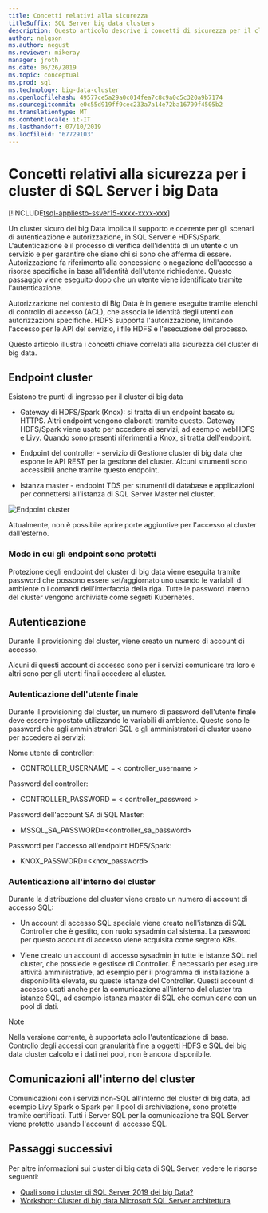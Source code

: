 ```yaml
---
title: Concetti relativi alla sicurezza
titleSuffix: SQL Server big data clusters
description: Questo articolo descrive i concetti di sicurezza per il cluster di big data 2019 Server SQL (anteprima). Sono inclusi che descrive l'endpoint del cluster e l'autenticazione del cluster.
author: nelgson
ms.author: negust
ms.reviewer: mikeray
manager: jroth
ms.date: 06/26/2019
ms.topic: conceptual
ms.prod: sql
ms.technology: big-data-cluster
ms.openlocfilehash: 49577ce5a29a0c014fea7c8c9a0c5c320a9b7174
ms.sourcegitcommit: e0c55d919ff9cec233a7a14e72ba16799f4505b2
ms.translationtype: MT
ms.contentlocale: it-IT
ms.lasthandoff: 07/10/2019
ms.locfileid: "67729103"
---
```

# <a name="security-concepts-for-sql-server-big-data-clusters"></a>Concetti relativi alla sicurezza per i cluster di SQL Server i big Data

[!INCLUDE[tsql-appliesto-ssver15-xxxx-xxxx-xxx](../includes/tsql-appliesto-ssver15-xxxx-xxxx-xxx.md)]

Un cluster sicuro dei big Data implica il supporto e coerente per gli scenari di autenticazione e autorizzazione, in SQL Server e HDFS/Spark. L'autenticazione è il processo di verifica dell'identità di un utente o un servizio e per garantire che siano chi si sono che afferma di essere. Autorizzazione fa riferimento alla concessione o negazione dell'accesso a risorse specifiche in base all'identità dell'utente richiedente. Questo passaggio viene eseguito dopo che un utente viene identificato tramite l'autenticazione.

Autorizzazione nel contesto di Big Data è in genere eseguite tramite elenchi di controllo di accesso (ACL), che associa le identità degli utenti con autorizzazioni specifiche. HDFS supporta l'autorizzazione, limitando l'accesso per le API del servizio, i file HDFS e l'esecuzione del processo.

Questo articolo illustra i concetti chiave correlati alla sicurezza del cluster di big data.

## <a name="cluster-endpoints"></a>Endpoint cluster

Esistono tre punti di ingresso per il cluster di big data

* Gateway di HDFS/Spark (Knox): si tratta di un endpoint basato su HTTPS. Altri endpoint vengono elaborati tramite questo. Gateway HDFS/Spark viene usato per accedere ai servizi, ad esempio webHDFS e Livy. Quando sono presenti riferimenti a Knox, si tratta dell'endpoint.

* Endpoint del controller - servizio di Gestione cluster di big data che espone le API REST per la gestione del cluster. Alcuni strumenti sono accessibili anche tramite questo endpoint.

* Istanza master - endpoint TDS per strumenti di database e applicazioni per connettersi all'istanza di SQL Server Master nel cluster.

![Endpoint cluster](media/concept-security/cluster_endpoints.png)

Attualmente, non è possibile aprire porte aggiuntive per l'accesso al cluster dall'esterno.

### <a name="how-endpoints-are-secured"></a>Modo in cui gli endpoint sono protetti

Protezione degli endpoint del cluster di big data viene eseguita tramite password che possono essere set/aggiornato uno usando le variabili di ambiente o i comandi dell'interfaccia della riga. Tutte le password interno del cluster vengono archiviate come segreti Kubernetes.  

## <a name="authentication"></a>Autenticazione

Durante il provisioning del cluster, viene creato un numero di account di accesso.

Alcuni di questi account di accesso sono per i servizi comunicare tra loro e altri sono per gli utenti finali accedere al cluster.

### <a name="end-user-authentication"></a>Autenticazione dell'utente finale
Durante il provisioning del cluster, un numero di password dell'utente finale deve essere impostato utilizzando le variabili di ambiente. Queste sono le password che agli amministratori SQL e gli amministratori di cluster usano per accedere ai servizi:

Nome utente di controller:
 + CONTROLLER_USERNAME = < controller_username >

Password del controller:  
 + CONTROLLER_PASSWORD = < controller_password >

Password dell'account SA di SQL Master: 
 + MSSQL_SA_PASSWORD=<controller_sa_password>

Password per l'accesso all'endpoint HDFS/Spark:
 + KNOX_PASSWORD=<knox_password>

### <a name="intra-cluster-authentication"></a>Autenticazione all'interno del cluster

Durante la distribuzione del cluster viene creato un numero di account di accesso SQL:

* Un account di accesso SQL speciale viene creato nell'istanza di SQL Controller che è gestito, con ruolo sysadmin dal sistema. La password per questo account di accesso viene acquisita come segreto K8s.

* Viene creato un account di accesso sysadmin in tutte le istanze SQL nel cluster, che possiede e gestisce di Controller. È necessario per eseguire attività amministrative, ad esempio per il programma di installazione a disponibilità elevata, su queste istanze del Controller. Questi account di accesso usati anche per la comunicazione all'interno del cluster tra istanze SQL, ad esempio istanza master di SQL che comunicano con un pool di dati.

> [!NOTE]
> Nella versione corrente, è supportata solo l'autenticazione di base. Controllo degli accessi con granularità fine a oggetti HDFS e SQL dei big data cluster calcolo e i dati nei pool, non è ancora disponibile.

## <a name="intra-cluster-communication"></a>Comunicazioni all'interno del cluster

Comunicazioni con i servizi non-SQL all'interno del cluster di big data, ad esempio Livy Spark o Spark per il pool di archiviazione, sono protette tramite certificati. Tutti i Server SQL per la comunicazione tra SQL Server viene protetto usando l'account di accesso SQL.

## <a name="next-steps"></a>Passaggi successivi

Per altre informazioni sui cluster di big data di SQL Server, vedere le risorse seguenti:

- [Quali sono i cluster di SQL Server 2019 dei big Data?](big-data-cluster-overview.md)
- [Workshop: Cluster di big data Microsoft SQL Server architettura](https://github.com/Microsoft/sqlworkshops/tree/master/sqlserver2019bigdataclusters)
